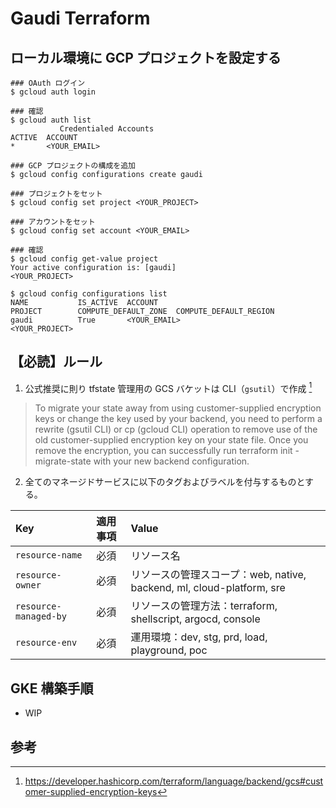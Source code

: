 # Gaudi Terraform

## ローカル環境に GCP プロジェクトを設定する

```shell
### OAuth ログイン
$ gcloud auth login

### 確認
$ gcloud auth list
           Credentialed Accounts
ACTIVE  ACCOUNT
*       <YOUR_EMAIL>

### GCP プロジェクトの構成を追加
$ gcloud config configurations create gaudi

### プロジェクトをセット
$ gcloud config set project <YOUR_PROJECT>

### アカウントをセット
$ gcloud config set account <YOUR_EMAIL>

### 確認
$ gcloud config get-value project
Your active configuration is: [gaudi]
<YOUR_PROJECT>

$ gcloud config configurations list
NAME           IS_ACTIVE  ACCOUNT                               PROJECT        COMPUTE_DEFAULT_ZONE  COMPUTE_DEFAULT_REGION
gaudi          True       <YOUR_EMAIL>                   <YOUR_PROJECT>
```

## 【必読】ルール

1. 公式推奨に則り tfstate 管理用の GCS バケットは CLI（`gsutil`）で作成 [^1]

> To migrate your state away from using customer-supplied encryption keys or change the key used by your backend, you need to perform a rewrite (gsutil CLI) or cp (gcloud CLI) operation to remove use of the old customer-supplied encryption key on your state file. Once you remove the encryption, you can successfully run terraform init -migrate-state with your new backend configuration.

2. 全てのマネージドサービスに以下のタグおよびラベルを付与するものとする。

| Key                   | 適用事項 | Value                                                                 |
| :-------------------- | :------- | :-------------------------------------------------------------------- |
| `resource-name`       | 必須     | リソース名                                                            |
| `resource-owner`      | 必須     | リソースの管理スコープ：web, native, backend, ml, cloud-platform, sre |
| `resource-managed-by` | 必須     | リソースの管理方法：terraform, shellscript, argocd, console           |
| `resource-env`        | 必須     | 運用環境：dev, stg, prd, load, playground, poc                        |

## GKE 構築手順

- WIP

## 参考

[^1]: https://developer.hashicorp.com/terraform/language/backend/gcs#customer-supplied-encryption-keys
